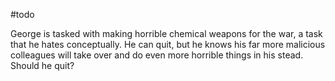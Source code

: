 #todo

George is tasked with making horrible chemical weapons for the war, a task that he hates conceptually. He can quit, but he knows his far more malicious colleagues will take over and do even more horrible things in his stead. Should he quit?
